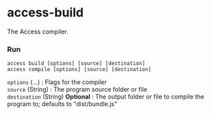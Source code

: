 # access-build
The Access compiler.

### Run
`access build [options] [source] [destination]`  
`access compile [options] [source] [destination]`

`options` (...) : Flags for the compiler  
`source` (String) : The program source folder or file  
`destination` (String) **Optional** : The output folder or file to compile the program to; defaults to "dist/bundle.js"